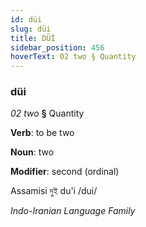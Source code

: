 ```yaml
---
id: düi
slug: düi
title: DÜİ
sidebar_position: 456
hoverText: 02 two § Quantity
---
```


### düi

*02 two* **§** Quantity

**Verb**: to be two

**Noun**: two

**Modifier**: second (ordinal)

Assamisi দুই du'i /dui/

*Indo-Iranian Language Family*